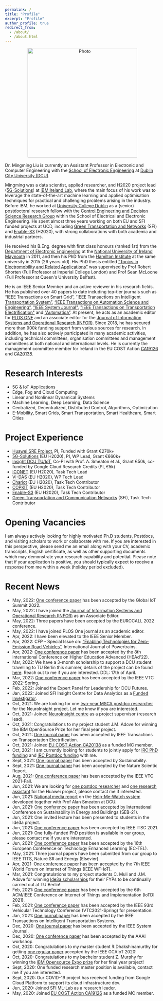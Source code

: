 ```yaml
---
permalink: /
title: "Profile"
excerpt: "Profile"
author_profile: true
redirect_from: 
  - /about/
  - /about.html
---
```


<p align="center">
  <img src="https://ming2liu.github.io/files/mm_pic1.jpg" alt="Photo" style="width: 360px;"/> 
</p>

Dr. Mingming Liu is currently an Assistant Professor in Electronic and Computer Engineering with the [School of Electronic Engineering](http://ece.eeng.dcu.ie/) at [Dublin City University (DCU)](https://www.dcu.ie/). 

Mingming was a data scientist, applied researcher, and H2020 project lead ([5G-Solutions](https://www.5gsolutionsproject.eu/)) at [IBM Ireland Lab](https://www.ibm.com/ie-en), where the main focus of his work was to leverage the state-of-the-art machine learning and applied optimisation techniques for practical
and challenging problems arising in the industry. Before IBM, he worked at [University College Dublin](http://www.ucd.ie/) as a (senior) postdoctoral research fellow with the [Control Engineering and Decision Science Research Group](http://smarttransport.ucd.ie/wordpress/) within the School of Electrical and Electronic Engineering. He spent almost three years working on both EU and SFI funded projects at UCD, including [Green Transportation and Networks](https://www.hamilton.ie/new-3m-research-project-in-green-transport-and-communications-networks-announced.htm) (SFI) and [Enable-S3](https://cordis.europa.eu/project/id/692455) (H2020), with strong collaborations with both academia and industrial partners.
 
He received his B.Eng. degree with first class honours (ranked 1st) from the [Department of Electronic Engineering](https://www.maynoothuniversity.ie/electronic-engineering) at the [National University of Ireland Maynooth](https://www.maynoothuniversity.ie/) in 2011, and then his PhD from the [Hamilton Institute](https://www.maynoothuniversity.ie/hamilton) at the same university in 2015 (26 years old). His PhD thesis entitled [“Topics in Electromobility and Related Applications”](http://mural.maynoothuniversity.ie/6522/) was supervised by Prof Robert Shorten (Full Professor at Imperial College London) and Prof Sean McLoone (Full Professor at Queen's University Belfast).

He is an IEEE Senior Member and an active reviewer in his research fields. He has published over 40 papers to date including top-tier journals such as [“IEEE Transactions on Smart Grid”](https://ieeexplore.ieee.org/xpl/RecentIssue.jsp?punumber=5165411), [“IEEE Transactions on Intelligent Transportation System”](https://ieeexplore.ieee.org/xpl/RecentIssue.jsp?punumber=6979), [“IEEE Transactions on Automation Science and Engineering”](https://ieeexplore.ieee.org/xpl/RecentIssue.jsp?punumber=8856), ["IEEE System Journal"](https://ieeexplore.ieee.org/xpl/RecentIssue.jsp?punumber=4267003), ["IEEE Transactions on Transportation Electrification"](https://ieeexplore.ieee.org/xpl/RecentIssue.jsp?punumber=6687316) and [“Automatica”](https://www.journals.elsevier.com/automatica). At present, he acts as an academic editor for [PLOS ONE](https://journals.plos.org/plosone/) and an associate editor for the [Journal of Information Systems and Operational Research (INFOR)](https://www.tandfonline.com/journals/tinf20). Since 2018, he has secured more than 900k funding support from various sources for research. In addition, he has also actively participated in many academic activities, including technical committees, organisation committees and management committees at both national and international levels. He is currently the management committee member for Ireland in the EU COST Action [CA19126](https://www.cost.eu/actions/CA19126/) and [CA20138](https://www.cost.eu/actions/CA20138/).


Research Interests
======
*  5G & IoT Applications 
*  Edge, Fog and Cloud Computing 
*  Linear and Nonlinear Dynamical Systems 
*  Machine Learning, Deep Learning, Data Science 
*  Centralized, Decentralized, Distributed Control, Algorithms, Optimization 
*  E-Mobility, Smart Grids, Smart Transportation, Smart Healthcare, Smart Cities


Project Experience 
======
*  [Huawei SRE Project](https://www.dcu.ie/sites/default/files/inline-files/rf1531-postdoctoral-researcher-huawei-project-jd.pdf), PI, Funded with Grant €270k+
*  [5G-Solutions](https://www.5gsolutionsproject.eu/) (EU H2020), PI, WP Lead, Grant €660k+
*  [Insight DCU TU/IoT](https://l2learning.computing.dcu.ie/login/), Co-PI with Prof. A. Smeaton et al., Grant €50k, co-funded by Google Cloud Research Credits (PI, €5k)  
*  [ICONET](https://www.iconetproject.eu/) (EU H2020), Task Tech Lead
*  [VI-DAS](http://www.vi-das.eu/) (EU H2020), WP Tech Lead
*  [Chariot](https://www.chariotproject.eu/) (EU H2020), Task Tech Contributor 
*  [COPKIT](https://copkit.eu/) (EU H2020), Task Tech Contributor 
*  [Enable-S3](https://cordis.europa.eu/project/id/692455) (EU H2020), Task Tech Contributor
*  [Green Transportation and Communication Networks](https://www.hamilton.ie/new-3m-research-project-in-green-transport-and-communications-networks-announced.htm) (SFI), Task Tech Contributor

Opening Vacancies 
======
I am always actively looking for highly motivated Ph.D students, Postdocs, and visiting scholars to work or collaborate with me. If you are interested in this perspective, please send me an email along with your CV, academic transcripts, English certificate, as well as other supporting documents which may demonstrate your research capability and potential.
Please note that if your application is positive, you should typically expect to receive a response from me within a week (holiday period excluded).

Recent News
======
*  May, 2022: [One conference paper](https://arxiv.org/abs/2206.01609) has been accepted by the Global IoT Summit 2022.
*  May, 2022: I have joined the [Journal of Information Systems and Operational Research (INFOR)](https://www.tandfonline.com/action/journalInformation?show=editorialBoard&journalCode=tinf20) as an Associate Editor.
*  May, 2022: Three papers have been accepted by the EUROCALL 2022 conference.
*  May, 2022: I have joined PLOS One journal as an academic editor.
*  Apr, 2022: I have been elevated to the IEEE Senior Member. 
*  Apr, 2022: CFP - Special Issue on: [“Enabling Technologies for Zero-Emission Road Vehicles”](https://www.inderscience.com/info/ingeneral/cfp.php?id=5563), International Journal of Powertrains.
*  Apr, 2022: [One conference paper](https://arxiv.org/abs/2204.10393#) has been accepted by the 8th International Conference on Higher Education Advanced (HEAd'22).
*  Mar, 2022: We have a 3-month scholarship to support a DCU student travelling to TU Berlin this summer, details of the project can be found [here](https://events.tu-berlin.de/de/events/f02f7d8a-1744-4749-836a-f17c8ab15b63/apply). Reach out to me if you are interested. DDL: 17th of April.
*  Mar, 2022: [One conference paper](https://arxiv.org/pdf/2203.14764.pdf) has been accepted by the IEEE VTC 2022-Spring.
*  Feb, 2022: Joined the Expert Panel for Leadership for DCU Futures.
*  Jan, 2022: Joined SFI Insight Centre for Data Analytics as a [Funded Investigator](https://www.insight-centre.org/our-team/dr-mingming-liu/).
*  Oct, 2021: We are looking for one [two-year MSCA postdoc researcher](https://neuroinsight.eu/proposals/) for the NeuroInsight project. Let me know if you are interested. 
*  Oct, 2021: Joined [NeuroInsight centre](https://neuroinsight.eu/) as a project supervisor (research lead). 
*  Oct, 2021: Congratulations to my project student J.M. Adove for winning the IBM OpenSource Prize for her final year project.
*  Oct, 2021: [One journal paper](https://ieeexplore.ieee.org/document/9597533) has been accepted by IEEE Transactions on Transportation Electrification. 
*  Oct, 2021: Joined [EU COST Action CA20138](https://www.cost.eu/actions/CA20138) as a funded MC member.
*  Oct, 2021: I am currently looking for students to jointly apply for [IRC PhD funding](http://research.ie/funding/goipg/) and [IRC Postdoc funding](http://research.ie/funding/goipd/) with me.
*  Sept, 2021: [One journal paper](http://doras.dcu.ie/26298/) has been accepted by Sustainability. 
*  Sept, 2021: [One journal paper](http://doras.dcu.ie/26297/) has been accepted by the Nature Scientic Report.
*  Aug, 2021: [One conference paper](http://doras.dcu.ie/26111/) has been accepted by the IEEE VTC 2021-Fall.
*  Jun, 2021: We are looking for [one postdoc researcher](https://www.dcu.ie/sites/default/files/inline-files/rf1531-postdoctoral-researcher-huawei-project-jd.pdf) and [one research assistant](https://www.dcu.ie/sites/default/files/inline-files/rf1529-jd-research-assistant-huawei.pdf) for the Huawei project, please contact me if interested. 
*  Jun, 2021: [National media report](https://www.irishtimes.com/business/technology/how-are-you-feeling-ai-wants-to-know-1.4605972) on the [Help-Me-Watch system](https://helpmewatch.computing.dcu.ie/) developed together with Prof Alan Smeaton at DCU. 
*  Jun, 2021: [One conference paper](http://doras.dcu.ie/26171/) has been accepted by International Conference on Sustainability in Energy and Buildings (SEB-21).
*  Jun, 2021: One invited lecture has been presented to students in the Ide3a project.
*  Jun, 2021: [One conference paper](http://doras.dcu.ie/26053/) has been accepted by IEEE ITSC 2021. 
*  Jun, 2021: One fully-funded PhD position is available in our group, please contact me if you are interested.
*  Jun, 2021: [One conference paper](http://doras.dcu.ie/26032/1/Usage-based_Summaries_of_Video_Learning_Material.pdf) has been accepted by the 16th European Conference on Technology Enhanced Learning (EC-TEL).
*  May, 2021: Three journal papers have been submitted from our group to IEEE TITS, Nature SR and Energy (Elsevier). 
*  Apr, 2021: [One conference paper](http://doras.dcu.ie/25764/) has been accepted by the 7th IEEE World Forum on Internet of Things (IEEE WF-IoT).
*  Mar, 2021:  Congratulations to my project students C. Muli and J.M. Adove for winning [Ide3a scholarships](https://ide3a.net/first-ide3a-scholarship-holders-arrived-at-tu-berlin/) for their FYPs to be continually carried out at TU Berlin! 
*  Feb, 2021:  [One conference paper](http://doras.dcu.ie/25596/) has been accepted by the 6th ACM/IEEE Conference on Internet of Things and Implementation (IoTDI 2021). 
*  Feb, 2021:  [One conference paper](http://doras.dcu.ie/25741/) has been accepted by the IEEE 93rd Vehicular Technology Conference (VTC2021-Spring) for presentation.
*  Jan, 2021:  [One journal paper](http://doras.dcu.ie/25397/) has been accepted by the IEEE Transactions on Intelligent Transportation Systems.
*  Dec, 2020:  [One journal paper](http://doras.dcu.ie/25740/) has been accepted by the IEEE System Journal. 
*  Dec, 2020:  [One conference paper](http://doras.dcu.ie/25395/) has been accepted by the AAAI workshop.
*  Oct, 2020:  Congratulations to my master student R.Dhakshinamurthy for getting [one regular paper](https://arxiv.org/pdf/2010.06062.pdf) accepted by the IEEE GCAIoT 2020!
*  Oct, 2020:  Congratulations to my bachelor student Z. Murphy for winning the [IBM Opensource Expo prize](https://ece.eeng.dcu.ie/the-ibm-opensource-prizes-goes-to/) for her final year project!
*  Sept, 2020: One funded research master position is available, contact me if you are interested.  
*  Sept, 2020: Our COVID-19 project has received funding from Google Cloud Platform to support its cloud infrastructure dev.
*  Jun, 2020: Joined [SFI ML-Lab](https://www.ml-labs.ie/) as a research leader. 
*  May, 2020: Joined [EU COST Action CA19126](https://www.cost.eu/actions/CA19126) as a funded MC member.
